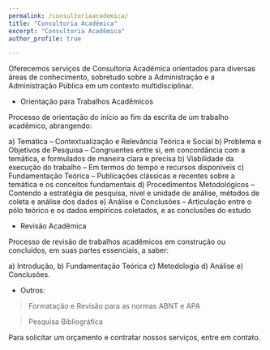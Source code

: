 ```yaml
---
permalink: /consultoriaacademica/
title: "Consultoria Acadêmica"
excerpt: "Consultoria Acadêmica"
author_profile: true

---
```



Oferecemos serviços de Consultoria Acadêmica orientados para diversas áreas de conhecimento,
sobretudo sobre a Administração e a Administração Pública em um contexto multidisciplinar.

  - Orientação para Trabalhos Acadêmicos 

Processo de orientação do início ao fim da escrita de um trabalho acadêmico, abrangendo:

a) Temática –  Contextualização e Relevância Teórica e Social
b) Problema e Objetivos de Pesquisa – Congruentes entre si, em concordância com a temática, e formulados de maneira clara e precisa
b) Viabilidade da execução do trabalho – Em termos do tempo e recursos disponíveis
c) Fundamentação Teórica – Publicações clássicas e recentes sobre a temática e os conceitos fundamentais
d) Procedimentos Metodológicos – Contendo a estratégia de pesquisa, nível e unidade de análise, métodos de coleta e análise dos dados
e) Análise e Conclusões –  Articulação entre o pólo teórico e os dados empíricos coletados, e as conclusões do estudo

   - Revisão Acadêmica

Processo de revisão de trabalhos acadêmicos em construção ou concluídos, em suas partes essenciais, a saber: 

a) Introdução, 
b) Fundamentação Teórica
c) Metodologia
d) Análise 
e) Conclusões.

   - Outros:

  > Formatação e Revisão para as normas ABNT e APA

  > Pesquisa Bibliográfica
  
Para solicitar um orçamento e contratar nossos serviços, entre em contato.
